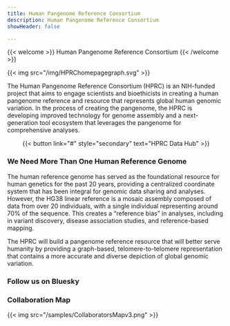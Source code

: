 ```yaml
---
title: Human Pangenome Reference Consortium
description: Human Pangenome Reference Consortium
showHeader: false

---
```


{{< welcome >}}
Human Pangenome Reference Consortium
{{< /welcome >}}

{{< img src="/img/HPRChomepagegraph.svg" >}}

The Human Pangenome Reference Consortium (HPRC) is an NIH-funded project that aims to engage scientists and bioethicists in creating a human pangenome reference and resource that represents global human genomic variation. In the process of creating the pangenome, the HPRC is developing improved technology for genome assembly and a next-generation tool ecosystem that leverages the pangenome for comprehensive analyses.

<div class="home">

<div style="text-align: center">
{{< button link="#" style="secondary" text="HPRC Data Hub" >}}
</div>

### We Need More Than One Human Reference Genome

The human reference genome has served as the foundational resource for human genetics for the past 20 years, providing a centralized coordinate system that has been integral for genomic data sharing and analyses. However, the HG38 linear reference is a mosaic assembly composed of data from over 20 individuals, with a single individual representing around 70% of the sequence. This creates a “reference bias” in analyses, including in variant discovery, disease association studies, and reference-based mapping.

The HPRC will build a pangenome reference resource that will better serve humanity by providing a graph-based, telomere-to-telomere representation that contains a more accurate and diverse depiction of global genomic variation.

### Follow us on Bluesky

<div>
<bsky-embed username="humanpangenome.bsky.social" limit="1"></bsky-embed>
</div>

### Collaboration Map

{{< img src="/samples/CollaboratorsMapv3.png" >}}


</div>
